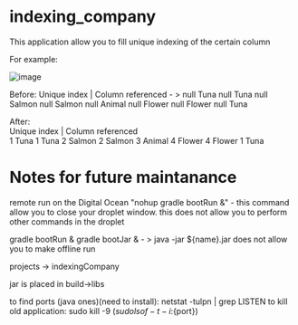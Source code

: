 # indexing_company
This application allow you to fill unique indexing of the certain column


For example:

![image](https://user-images.githubusercontent.com/106987380/187068187-ca467236-8482-4438-a169-532f92178db0.png)

Before:
Unique index | Column referenced    - > 
        null    Tuna
        null    Tuna
        null    Salmon
        null    Salmon
        null    Animal
        null    Flower
        null    Flower
        null    Tuna
        
After:       
Unique index | Column referenced    
        1    Tuna
        1    Tuna
        2    Salmon
        2    Salmon
        3    Animal
        4    Flower
        4    Flower
        1    Tuna

# Notes for future maintanance

remote run on the Digital Ocean 
"nohup gradle bootRun &" - this command allow you to close your droplet window. this does not allow you to perform other commands in the droplet

gradle bootRun &
gradle bootJar & - > java -jar ${name}.jar does not allow you to make offline run

projects -> indexingCompany

jar is placed in build->libs

to find ports (java ones)(need to install):  netstat -tulpn | grep LISTEN
to kill old application: sudo kill -9 $(sudo lsof -t -i:${port})
